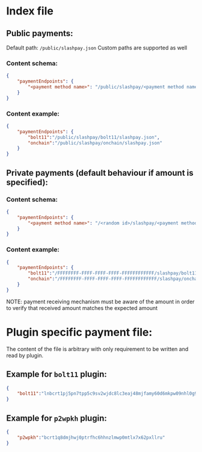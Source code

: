# Index file

## Public payments:
Default path: `/public/slashpay.json`
Custom paths are supported as well

### Content schema:
```json
{
    "paymentEndpoints": {
        "<payment method name>": "/public/slashpay/<payment method name>/slashpay.json"
    }
}
```
### Content example:
```json
{
    "paymentEndpoints": {
        "bolt11":"/public/slashpay/bolt11/slashpay.json",
        "onchain":"/public/slashpay/onchain/slashpay.json"
    }
}
```

## Private payments (default behaviour if amount is specified):

### Content schema:
```json
{
    "paymentEndpoints": {
        "<payment method name>": "/<random id>/slashpay/<payment method name>/slashpay.json"
    }
}
```
### Content example:
```json
{
    "paymentEndpoints": {
        "bolt11":"/FFFFFFFF-FFFF-FFFF-FFFF-FFFFFFFFFFFF/slashpay/bolt11/slashpay.json",
        "onchain":"/FFFFFFFF-FFFF-FFFF-FFFF-FFFFFFFFFFFF/slashpay/onchain/slashpay.json"
    }
}
```
NOTE: payment receiving mechanism must be aware of the amount in order to verify that received amount matches the expected amount

# Plugin specific payment file:

The content of the file is arbitrary with only requirement to be written and read by plugin.

## Example for `bolt11` plugin:
```json
{
    "bolt11":"lnbcrt1pj5pn7tpp5c9sv2wjdc8lc3eaj48mjfamy60d6mkpw09nhl0g92dm8gk7kqmsqdqqcqzzsxqr23ssp5ml7jh23fqz94a889uxjludht0pvf9dtxjslsahtwtpd8lzksp2zq9qyyssqm79hxquhzeltvhjm367lzlnx7fck4guemel6httr5hzdncf4uu4hum0v8gtu46kunknqtxzrqjchw5gyn96j43uwwvdtvd5ypwc5cacp9e33v0"
}
```
## Example for `p2wpkh` plugin:
```json
{
    "p2wpkh":"bcrt1q8dmjhwj0ptrfhc6hhnzlmwp0mtlx7x62pxllru"
}
```
